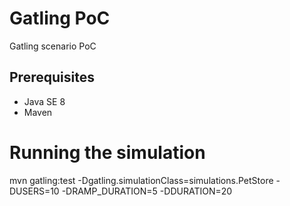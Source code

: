 # Gatling PoC

Gatling scenario PoC

## Prerequisites
* Java SE 8
* Maven

# Running the simulation

mvn gatling:test -Dgatling.simulationClass=simulations.PetStore -DUSERS=10 -DRAMP_DURATION=5 -DDURATION=20



